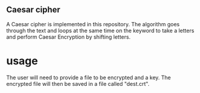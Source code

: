 ## Caesar cipher

A Caesar cipher is implemented in this repository. The algorithm goes through the text and loops at the same time on the keyword to take a letters and perform Caesar Encryption by shifting letters.

# usage 

The user will need to provide a file to be encrypted and a key. The encrypted file will then be saved in a file called "dest.crt".









